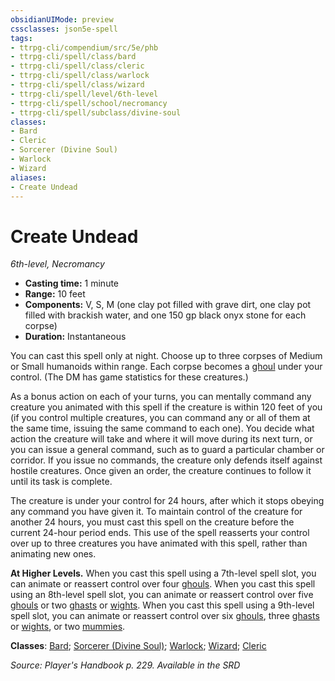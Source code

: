 ```yaml
---
obsidianUIMode: preview
cssclasses: json5e-spell
tags:
- ttrpg-cli/compendium/src/5e/phb
- ttrpg-cli/spell/class/bard
- ttrpg-cli/spell/class/cleric
- ttrpg-cli/spell/class/warlock
- ttrpg-cli/spell/class/wizard
- ttrpg-cli/spell/level/6th-level
- ttrpg-cli/spell/school/necromancy
- ttrpg-cli/spell/subclass/divine-soul
classes:
- Bard
- Cleric
- Sorcerer (Divine Soul)
- Warlock
- Wizard
aliases:
- Create Undead
---
```

# Create Undead
*6th-level, Necromancy*  


- **Casting time:** 1 minute
- **Range:** 10 feet
- **Components:** V, S, M (one clay pot filled with grave dirt, one clay pot filled with brackish water, and one 150 gp black onyx stone for each corpse)
- **Duration:** Instantaneous

You can cast this spell only at night. Choose up to three corpses of Medium or Small humanoids within range. Each corpse becomes a [ghoul](/3-Mechanics/CLI/Compendium/bestiary/undead/ghoul.md) under your control. (The DM has game statistics for these creatures.)

As a bonus action on each of your turns, you can mentally command any creature you animated with this spell if the creature is within 120 feet of you (if you control multiple creatures, you can command any or all of them at the same time, issuing the same command to each one). You decide what action the creature will take and where it will move during its next turn, or you can issue a general command, such as to guard a particular chamber or corridor. If you issue no commands, the creature only defends itself against hostile creatures. Once given an order, the creature continues to follow it until its task is complete.

The creature is under your control for 24 hours, after which it stops obeying any command you have given it. To maintain control of the creature for another 24 hours, you must cast this spell on the creature before the current 24-hour period ends. This use of the spell reasserts your control over up to three creatures you have animated with this spell, rather than animating new ones.

**At Higher Levels.** When you cast this spell using a 7th-level spell slot, you can animate or reassert control over four [ghouls](/3-Mechanics/CLI/Compendium/bestiary/undead/ghoul.md). When you cast this spell using an 8th-level spell slot, you can animate or reassert control over five [ghouls](/3-Mechanics/CLI/Compendium/bestiary/undead/ghoul.md) or two [ghasts](/3-Mechanics/CLI/Compendium/bestiary/undead/ghast.md) or [wights](/3-Mechanics/CLI/Compendium/bestiary/undead/wight.md). When you cast this spell using a 9th-level spell slot, you can animate or reassert control over six [ghouls](/3-Mechanics/CLI/Compendium/bestiary/undead/ghoul.md), three [ghasts](/3-Mechanics/CLI/Compendium/bestiary/undead/ghast.md) or [wights](/3-Mechanics/CLI/Compendium/bestiary/undead/wight.md), or two [mummies](/3-Mechanics/CLI/Compendium/bestiary/undead/mummy.md).

**Classes**: [Bard](/3-Mechanics/CLI/Compendium/lists/list-spells-classes-bard.md); [Sorcerer (Divine Soul)](/3-Mechanics/CLI/Compendium/lists/list-spells-classes-divine-soul-xge.md "subclass=XGE"); [Warlock](/3-Mechanics/CLI/Compendium/lists/list-spells-classes-warlock.md); [Wizard](/3-Mechanics/CLI/Compendium/lists/list-spells-classes-wizard.md); [Cleric](/3-Mechanics/CLI/Compendium/lists/list-spells-classes-cleric.md)

*Source: Player's Handbook p. 229. Available in the <span title='Systems Reference Document (5.1)'>SRD</span>*